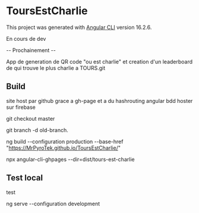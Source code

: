 # ToursEstCharlie

This project was generated with [Angular CLI](https://github.com/angular/angular-cli) version 16.2.6.

En cours de dev 

-- Prochainement --

App de generation de QR code "ou est charlie" et creation d'un leaderboard de qui trouve le plus charlie a TOURS.git 


## Build

site host par github grace a gh-page et a du hashrouting angular
bdd hoster sur firebase

git checkout master

git branch -d old-branch.

ng build --configuration production --base-href "https://MrPyroTek.github.io/ToursEstCharlie/"

npx angular-cli-ghpages --dir=dist/tours-est-charlie

## Test local

test

ng serve --configuration development
